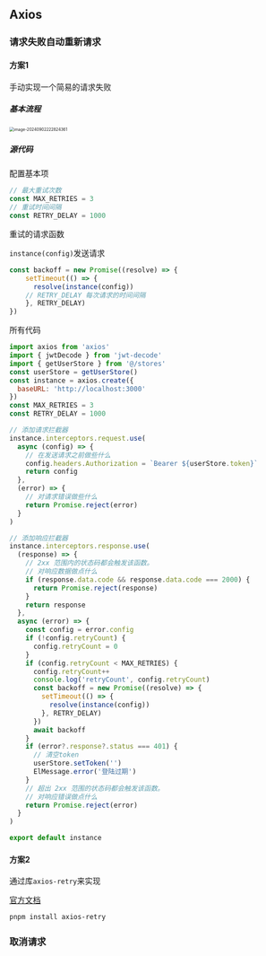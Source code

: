 ## Axios

### 请求失败自动重新请求

#### 方案1

手动实现一个简易的请求失败

##### 基本流程

<img src="https://bing-wu-doc-1318477772.cos.ap-nanjing.myqcloud.com/typora/image-20240902222824361.png?imageSlim" alt="image-20240902222824361" style="zoom:50%;" />

##### 源代码

配置基本项

```js
// 最大重试次数
const MAX_RETRIES = 3 
// 重试时间间隔
const RETRY_DELAY = 1000
```

重试的请求函数

`instance(config)`发送请求

```js
const backoff = new Promise((resolve) => {
    setTimeout(() => {
      resolve(instance(config))
    // RETRY_DELAY 每次请求的时间间隔
    }, RETRY_DELAY)
})
```

所有代码

```js
import axios from 'axios'
import { jwtDecode } from 'jwt-decode'
import { getUserStore } from '@/stores'
const userStore = getUserStore()
const instance = axios.create({
  baseURL: 'http://localhost:3000'
})
const MAX_RETRIES = 3
const RETRY_DELAY = 1000

// 添加请求拦截器
instance.interceptors.request.use(
  async (config) => {
    // 在发送请求之前做些什么
    config.headers.Authorization = `Bearer ${userStore.token}`
    return config
  },
  (error) => {
    // 对请求错误做些什么
    return Promise.reject(error)
  }
)

// 添加响应拦截器
instance.interceptors.response.use(
  (response) => {
    // 2xx 范围内的状态码都会触发该函数。
    // 对响应数据做点什么
    if (response.data.code && response.data.code === 2000) {
      return Promise.reject(response)
    }
    return response
  },
  async (error) => {
    const config = error.config
    if (!config.retryCount) {
      config.retryCount = 0
    }
    if (config.retryCount < MAX_RETRIES) {
      config.retryCount++
      console.log('retryCount', config.retryCount)
      const backoff = new Promise((resolve) => {
        setTimeout(() => {
          resolve(instance(config))
        }, RETRY_DELAY)
      })
      await backoff
    }
    if (error?.response?.status === 401) {
      // 清空token
      userStore.setToken('')
      ElMessage.error('登陆过期')
    }
    // 超出 2xx 范围的状态码都会触发该函数。
    // 对响应错误做点什么
    return Promise.reject(error)
  }
)

export default instance

```

#### 方案2

通过库`axios-retry`来实现

[官方文档](https://www.npmjs.com/package/axios-retry)

```bash
pnpm install axios-retry
```

### 取消请求
